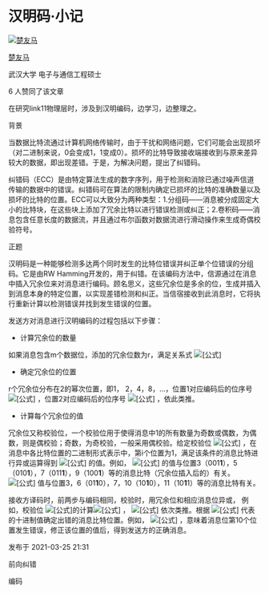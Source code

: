 # 汉明码·小记

[![楚友马](https://pic3.zhimg.com/v2-5f5c296a2c286f7e44542e35cb128b6c_xs.jpg?source=172ae18b)](https://www.zhihu.com/people/chu-you-ma)

[楚友马](https://www.zhihu.com/people/chu-you-ma)



武汉大学 电子与通信工程硕士



6 人赞同了该文章

在研究link11物理层时，涉及到汉明编码，边学习，边整理之。

背景

当数据比特流通过计算机网络传输时，由于干扰和网络问题，它们可能会出现损坏（对二进制来说，0会变成1，1变成0）。损坏的比特导致接收端接收到与原来差异较大的数据，即出现差错。于是，为解决问题，提出了纠错码。

纠错码（ECC）是由特定算法生成的数字序列，用于检测和消除已通过噪声信道传输的数据中的错误。纠错码可在算法的限制内确定已损坏的比特的准确数量以及损坏的比特的位置。ECC可以大致分为两种类型：1.分组码——消息被分成固定大小的比特块，在这些块上添加了冗余比特以进行错误检测或纠正；2.卷积码——消息包含任意长度的数据流，并且通过布尔函数对数据流进行滑动操作来生成奇偶校验符号。

正题

汉明码是一种能够检测多达两个同时发生的比特位错误并纠正单个位错误的分组码。它是由RW Hamming开发的，用于纠错。在该编码方法中，信源通过在消息中插入冗余位来对消息进行编码。顾名思义，这些冗余位是多余的位，生成并插入到消息本身的特定位置，以实现差错检测和纠正。当信宿接收到此消息时，它将执行重新计算以检测错误并找到发生错误的位置。

发送方对消息进行汉明编码的过程包括以下步骤：

- 计算冗余位的数量

如果消息包含m个数据位，添加的冗余位数为r，满足关系式 ![[公式]](https://www.zhihu.com/equation?tex=2%5E%7Br%7D%5Cgeq+m%2Br%2B1)

- 确定冗余位的位置

r个冗余位分布在2的幂次位置，即1， 2，4，8，...，位置1对应编码后的位序号 ![[公式]](https://www.zhihu.com/equation?tex=2%5E%7B0%7D) ，位置2对应编码后的位序号 ![[公式]](https://www.zhihu.com/equation?tex=2%5E%7B1%7D) ，依此类推。

- 计算每个冗余位的值

冗余位又称校验位，一个校验位用于使得消息中1的所有数量为奇数或偶数，为偶数，则是偶校验；奇数，为奇校验，一般采用偶校验。给定校验位 ![[公式]](https://www.zhihu.com/equation?tex=r_%7Bi%7D) ，在消息中各比特位置的二进制形式表示中，第i个位置为1，满足该条件的消息比特进行异或运算得到 ![[公式]](https://www.zhihu.com/equation?tex=r_%7Bi%7D) 的值。例如， ![[公式]](https://www.zhihu.com/equation?tex=r_%7B1%7D) 的值与位置3（001**1**），5（010**1**），7（011**1**），9（100**1**）等的消息比特（冗余位插入后的）有关。 ![[公式]](https://www.zhihu.com/equation?tex=r_%7B2%7D) 值与位置3，6（01**1**0），7，10（10**1**0），11（10**1**1）等的消息比特有关。

接收方译码时，前两步与编码相同，校验时，用冗余位和相应消息位异或， 例如，校验位 ![[公式]](https://www.zhihu.com/equation?tex=c_%7B1%7D)的计算![[公式]](https://www.zhihu.com/equation?tex=c_%7B1%7D%3Dparity%281%2C3%2C5%2C7%2C9%2C11%2Cetc%29) ， ![[公式]](https://www.zhihu.com/equation?tex=c_%7B2%7D%2Cc_%7B3%7D%2Cc_%7B4%7D) 依次类推。根据 ![[公式]](https://www.zhihu.com/equation?tex=c_%7B1%7Dc_%7B2%7Dc_%7B3%7Dc_%7B4%7D) 代表的十进制值确定出错的消息比特位置。例如， ![[公式]](https://www.zhihu.com/equation?tex=c_%7B1%7Dc_%7B2%7Dc_%7B3%7Dc_%7B4%7D%3D1010) ，意味着消息位第10个位置发生错误，修正该位置的值后，得到发送方的正确消息。



发布于 2021-03-25 21:31

前向纠错

编码